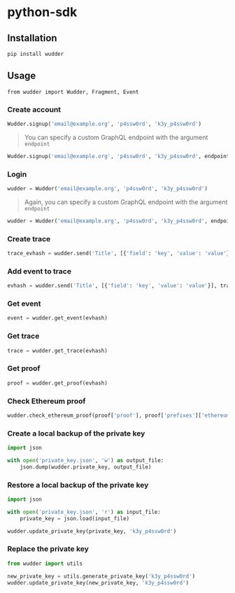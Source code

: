 # python-sdk

## Installation

```bash
pip install wudder
```

## Usage

```
from wudder import Wudder, Fragment, Event
```

### Create account

```python
Wudder.signup('email@example.org', 'p4ssw0rd', 'k3y_p4ssw0rd')
```

> You can specify a custom GraphQL endpoint with the argument `endpoint`

```python
Wudder.signup('email@example.org', 'p4ssw0rd', 'k3y_p4ssw0rd', endpoint='https://api.pre.wudder.tech/graphql/')
```

### Login

```python
wudder = Wudder('email@example.org', 'p4ssw0rd', 'k3y_p4ssw0rd')
```

> Again, you can specify a custom GraphQL endpoint with the argument `endpoint`

```python
wudder = Wudder('email@example.org', 'p4ssw0rd', 'k3y_p4ssw0rd', endpoint='https://api.pre.wudder.tech/graphql/')
```

### Create trace

```python
trace_evhash = wudder.send('Title', [{'field': 'key', 'value': 'value'}])
```

### Add event to trace

```python
evhash = wudder.send('Title', [{'field': 'key', 'value': 'value'}], trace=trace_evhash)
```

### Get event

```python
event = wudder.get_event(evhash)
```

### Get trace

```python
trace = wudder.get_trace(evhash)
```

### Get proof

```python
proof = wudder.get_proof(evhash)
```

### Check Ethereum proof

```python
wudder.check_ethereum_proof(proof['proof'], proof['prefixes']['ethereum']['tx_hash']))
```

### Create a local backup of the private key

```python
import json

with open('private_key.json', 'w') as output_file:
    json.dump(wudder.private_key, output_file)
```

### Restore a local backup of the private key

```python
import json

with open('private_key.json', 'r') as input_file:
    private_key = json.load(input_file)

wudder.update_private_key(private_key, 'k3y_p4ssw0rd')
```

### Replace the private key

```python
from wudder import utils

new_private_key = utils.generate_private_key('k3y_p4ssw0rd')
wudder.update_private_key(new_private_key, 'k3y_p4ssw0rd')
```
